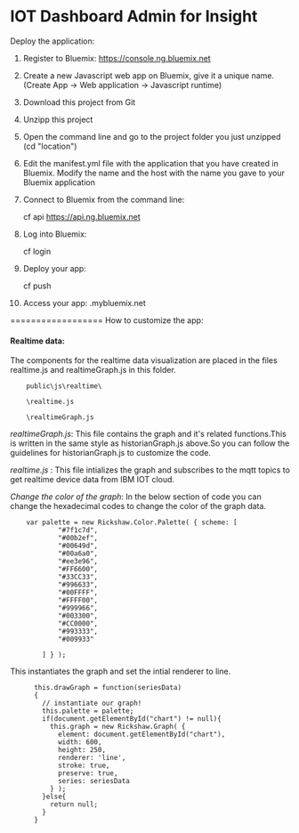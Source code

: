 IOT Dashboard Admin for Insight
==================

Deploy the application:

1. Register to Bluemix:
    https://console.ng.bluemix.net
    
2. Create a new Javascript web app on Bluemix, give it a unique name. (Create App -> Web application -> Javascript runtime)
3. Download this project from Git
4. Unzipp this project
5. Open the command line and go to the project folder you just unzipped (cd "location")
6. Edit the manifest.yml file with the application that you have created in Bluemix. Modify the name and the host with the name you gave to your Bluemix application


7. Connect to Bluemix from the command line:

    cf api https://api.ng.bluemix.net

8. Log into Bluemix:

    cf login 

9. Deploy your app:

    cf push <your bluemix-application-name>

10. Access your app: <your bluemix-application-name>.mybluemix.net
 


==================
How to customize the app:

#### Realtime data: 

   The components for the realtime data visualization are placed in the files realtime.js and realtimeGraph.js in this folder.

        public\js\realtime\
    
        \realtime.js
    
        \realtimeGraph.js

*realtimeGraph.js*: This file contains the graph and it's related functions.This is written in the same style as historianGraph.js above.So you can follow the guidelines for historianGraph.js to customize the code.

*realtime.js* : This file intializes the graph and subscribes to the mqtt topics to get realtime device data from IBM IOT cloud.


 *Change the color of the graph*: In the below section of code you can change the hexadecimal codes to change the color of the graph data.
    
        var palette = new Rickshaw.Color.Palette( { scheme: [
                "#7f1c7d",
                "#00b2ef",
                "#00649d",
                "#00a6a0",
                "#ee3e96",
                "#FF6600",
                "#33CC33",
                "#996633",
                "#00FFFF",
                "#FFFF00",
                "#999966",
                "#003300",
                "#CC0000",
                "#993333",
                "#009933"

            ] } );

 This instantiates the graph and set the intial renderer to line.

        
          this.drawGraph = function(seriesData)
          {
            // instantiate our graph!
            this.palette = palette;
            if(document.getElementById("chart") != null){
              this.graph = new Rickshaw.Graph( {
                element: document.getElementById("chart"),
                width: 600,
                height: 250,
                renderer: 'line',
                stroke: true,
                preserve: true,
                series: seriesData  
              } );
            }else{
              return null;
            }
          }

